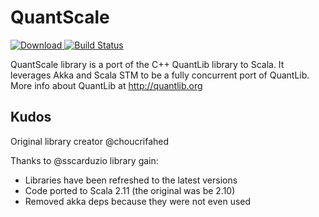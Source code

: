 # QuantScale

[ ![Download](https://api.bintray.com/packages/unilama/maven/quantscale/images/download.svg) ](https://bintray.com/unilama/maven/quantscale/_latestVersion)
[![Build Status](https://secure.travis-ci.org/unilama/quantscale.png?branch=master)](http://travis-ci.org/unilama/quantscale)

QuantScale library is a port of the C++ QuantLib library to Scala.
It leverages Akka and Scala STM to be a fully concurrent port of QuantLib.
More info about QuantLib at http://quantlib.org

## Kudos

Original library creator @choucrifahed

Thanks to @sscarduzio library gain:
* Libraries have been refreshed to the latest versions
* Code ported to Scala 2.11 (the original was be 2.10)
* Removed akka deps because they were not even used








